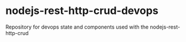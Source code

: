 # nodejs-rest-http-crud-devops
Repository for devops state and components used with the nodejs-rest-http-crud
